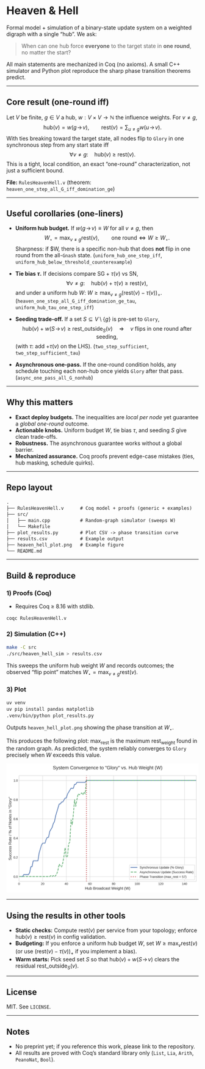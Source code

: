 # Heaven & Hell

Formal model + simulation of a binary-state update system on a weighted digraph with a single “hub”. We ask:

> When can one hub force **everyone** to the target state in **one round**, no matter the start?

All main statements are mechanized in Coq (no axioms). A small C++ simulator and Python plot reproduce the sharp phase transition theorems predict.

------

## Core result (one-round iff)

Let $V$ be finite, $g\in V$ a hub, $w:V\times V\to\mathbb{N}$ the influence weights. For $v\neq g$,
$$
\text{hub}(v)=w(g\!\to\! v),\qquad \text{rest}(v)=\sum_{u\neq g} w(u\!\to\! v).
$$
With ties breaking toward the target state, all nodes flip to `Glory` in one synchronous step from any start state iff
$$
\forall v\neq g:\quad \text{hub}(v)\ \ge\ \text{rest}(v).
$$
This is a tight, local condition, an exact “one-round” characterization, not just a sufficient bound.

**File:** `RulesHeavenHell.v` (theorem: `heaven_one_step_all_G_iff_domination_ge`)

------

## Useful corollaries (one-liners)

- **Uniform hub budget.** If $w(g\!\to\! v)\equiv W$ for all $v\neq g$, then
  $$
  W_\star=\max_{v\neq g}\text{rest}(v),\qquad
    \text{one round}\iff W\ge W_\star.
  $$
  Sharpness: if $W, there is a specific non-hub that does **not** flip in one round from the all-`Gnash` state.
   (`uniform_hub_one_step_iff`, `uniform_hub_below_threshold_counterexample`)

- **Tie bias $\tau$.** If decisions compare $\mathrm{SG}+\tau(v)$ vs $\mathrm{SN}$,
  $$
  \forall v\neq g:\quad \text{hub}(v)+\tau(v)\ \ge\ \text{rest}(v),
  $$
  and under a uniform hub $W$: $W\ge \max_{v\neq g}(\text{rest}(v)-\tau(v))_+$.
   (`heaven_one_step_all_G_iff_domination_ge_tau`, `uniform_hub_tau_one_step_iff`)

- **Seeding trade-off.** If a set $S\subseteq V\setminus\{g\}$ is pre-set to `Glory`,
  $$
  \text{hub}(v)+w(S\!\to\! v)\ \ge\ \text{rest\_outside}_S(v)
    \quad\Rightarrow\quad
    v\ \text{flips in one round after seeding},
  $$
  (with $\tau$: add $+\tau(v)$ on the LHS).
   (`two_step_sufficient`, `two_step_sufficient_tau`)

- **Asynchronous one-pass.** If the one-round condition holds, any schedule touching each non-hub once yields `Glory` after that pass.
   (`async_one_pass_all_G_nonhub`)

------

## Why this matters

- **Exact deploy budgets.** The inequalities are *local per node* yet guarantee a *global one-round* outcome.
- **Actionable knobs.** Uniform budget $W$, tie bias $\tau$, and seeding $S$ give clean trade-offs.
- **Robustness.** The asynchronous guarantee works without a global barrier.
- **Mechanized assurance.** Coq proofs prevent edge-case mistakes (ties, hub masking, schedule quirks).

------

## Repo layout

```
.
├── RulesHeavenHell.v      # Coq model + proofs (generic + examples)
├── src/
│   ├── main.cpp           # Random-graph simulator (sweeps W)
│   └── Makefile
├── plot_results.py        # Plot CSV -> phase transition curve
├── results.csv            # Example output
├── heaven_hell_plot.png   # Example figure
└── README.md
```

------

## Build & reproduce

### 1) Proofs (Coq)

- Requires Coq ≥ 8.16 with stdlib.

```bash
coqc RulesHeavenHell.v
```

### 2) Simulation (C++)

```bash
make -C src
./src/heaven_hell_sim > results.csv
```

This sweeps the uniform hub weight $W$ and records outcomes; the observed “flip point” matches $W_\star=\max_{v\neq g}\text{rest}(v)$.

### 3) Plot

```bash
uv venv
uv pip install pandas matplotlib
.venv/bin/python plot_results.py
```

Outputs `heaven_hell_plot.png` showing the phase transition at $W_\star$.



This produces the following plot:  $\text{max}_{\text{rest}}$ is the maximum $\text{rest}_{\text{weight}}$ found in the random graph. As predicted, the system reliably converges to `Glory` precisely when $W$ exceeds this value. 



![Simulation Results](heaven_hell_plot.png)

------

## Using the results in other tools

- **Static checks:** Compute $\text{rest}(v)$ per service from your topology; enforce $\text{hub}(v)\ge\text{rest}(v)$ in config validation.
- **Budgeting:** If you enforce a uniform hub budget $W$, set $W\ge\max_v\text{rest}(v)$ (or use $(\text{rest}(v)-\tau(v))_+$ if you implement a bias).
- **Warm starts:** Pick seed set $S$ so that $\text{hub}(v)+w(S\!\to\! v)$ clears the residual $\text{rest\_outside}_S(v)$.

------

## License

MIT. See `LICENSE`.

------

## Notes

- No preprint yet; if you reference this work, please link to the repository.
- All results are proved with Coq’s standard library only (`List`, `Lia`, `Arith`, `PeanoNat`, `Bool`).